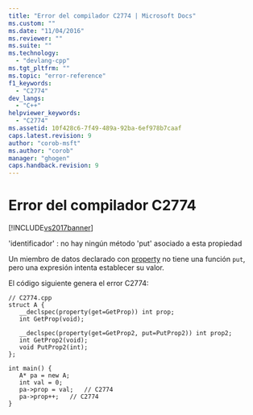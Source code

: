```yaml
---
title: "Error del compilador C2774 | Microsoft Docs"
ms.custom: ""
ms.date: "11/04/2016"
ms.reviewer: ""
ms.suite: ""
ms.technology: 
  - "devlang-cpp"
ms.tgt_pltfrm: ""
ms.topic: "error-reference"
f1_keywords: 
  - "C2774"
dev_langs: 
  - "C++"
helpviewer_keywords: 
  - "C2774"
ms.assetid: 10f428c6-7f49-489a-92ba-6ef978b7caaf
caps.latest.revision: 9
author: "corob-msft"
ms.author: "corob"
manager: "ghogen"
caps.handback.revision: 9
---
```

# Error del compilador C2774
[!INCLUDE[vs2017banner](../../assembler/inline/includes/vs2017banner.md)]

'identificador' : no hay ningún método 'put' asociado a esta propiedad  
  
 Un miembro de datos declarado con [property](../../cpp/property-cpp.md) no tiene una función `put`, pero una expresión intenta establecer su valor.  
  
 El código siguiente genera el error C2774:  
  
```  
// C2774.cpp  
struct A {  
   __declspec(property(get=GetProp)) int prop;  
   int GetProp(void);  
  
   __declspec(property(get=GetProp2, put=PutProp2)) int prop2;  
   int GetProp2(void);  
   void PutProp2(int);  
};  
  
int main() {  
   A* pa = new A;  
   int val = 0;  
   pa->prop = val;   // C2774  
   pa->prop++;   // C2774  
}  
```